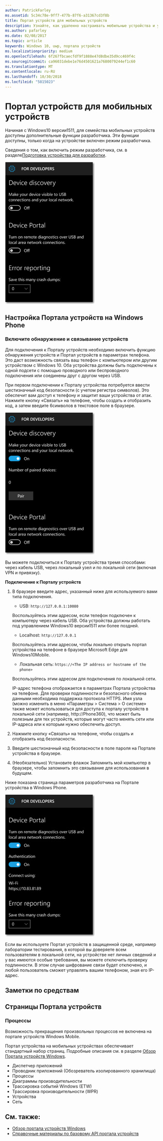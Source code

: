 ```yaml
---
author: PatrickFarley
ms.assetid: 5c34c78e-9ff7-477b-87f6-a31367cd3f8b
title: Портал устройств для мобильных устройств
description: Узнайте, как удаленно настраивать мобильные устройства и управлять ими при помощи портала устройств Windows.
ms.author: pafarley
ms.date: 02/08/2017
ms.topic: article
keywords: Windows 10, uwp, портала устройств
ms.localizationpriority: medium
ms.openlocfilehash: 6f267fbcaecfdf9f1888e47d8dbe35d9cc469f4c
ms.sourcegitcommit: ca96031debe1e76d4501621a7680079244ef1c60
ms.translationtype: MT
ms.contentlocale: ru-RU
ms.lasthandoff: 10/30/2018
ms.locfileid: "5815023"
---
```

# <a name="device-portal-for-mobile"></a>Портал устройств для мобильных устройств

Начиная c Windows10 версии1511, для семейства мобильных устройств доступны дополнительные функции разработчика. Эти функции доступны, только когда на устройстве включен режим разработчика.

Сведения о том, как включить режим разработчика, см. в разделе[Подготовка устройства для разработки](../get-started/enable-your-device-for-development.md).

![Параметры портала устройств](images/device-portal/mob-dev-mode-options.png)

## <a name="set-up-device-portal-on-windows-phone"></a>Настройка Портала устройств на Windows Phone

### <a name="turn-on-device-discovery-and-pairing"></a>Включите обнаружение и связывание устройств

Для подключения к Порталу устройств необходимо включить функцию обнаружения устройств и Портал устройств в параметрах телефона. Это даст возможность связать ваш телефон с компьютером или другим устройством с Windows 10. Оба устройства должны быть подключены к одной подсети с помощью проводного или беспроводного подключения или соединены друг с другом через USB.

При первом подключении к Порталу устройства потребуется ввести шестизначный код безопасности (с учетом регистра символов). Это обеспечит вам доступ к телефону и защитит ваши устройства от атак. Нажмите кнопку «Связать» на телефоне, чтобы создать и отобразить код, а затем введите 6символов в текстовое поле в браузере.

![Параметры обнаружения для устройства в режиме разработчика](images/device-portal/mob-dev-mode-pairing.png)

Вы можете подключиться к Порталу устройства тремя способами: через кабель USB, через локальный узел и по локальной сети (включая VPN и привязку).

**Подключение к Порталу устройств**

1. В браузере введите адрес, указанный ниже для используемого вами типа подключения.

    - USB:  `http://127.0.0.1:10080`

    Воспользуйтесь этим адресом, если телефон подключен к компьютеру через кабель USB. Оба устройства должны работать под управлением Windows10 версии1511 или более поздней.
    
    - Localhost:  `http://127.0.0.1`

    Воспользуйтесь этим адресом, чтобы локально открыть портал устройства на телефоне в браузере Microsoft Edge для Windows10Mobile.
    
    - Локальная сеть:  `https://<The IP address or hostname of the phone>`

    Воспользуйтесь этим адресом для подключения по локальной сети.

    IP-адрес телефона отображается в параметрах Портала устройства на телефоне. Для проверки подлинности и безопасного обмена данными необходима поддержка протокола HTTPS. Имя узла (можно изменить в меню «Параметры > Система > О системе» также может использоваться для доступа к порталу устройств в локальной сети (например, http://Phone360), что может быть полезным для тех устройств, которые могут часто менять сети или IP-адреса или к которым нужно обеспечить доступ. 

2. Нажмите кнопку «Связать» на телефоне, чтобы создать и отобразить код безопасности.

3. Введите шестизначный код безопасности в поле пароля на Портале устройства в браузере.

4. (Необязательно) Установите флажок Запомнить мой компьютер в браузере, чтобы запомнить это связывание для использования в будущем.

Ниже показана страница параметров разработчика на Портале устройства в Windows Phone.

![Параметры портала устройств](images/device-portal/mob-dev-mode-portal.png)

Если вы используете Портал устройств в защищенной среде, например лаборатории тестирования, в которой вы доверяете всем пользователям в локальной сети, на устройстве нет личных сведений и у вас имеются особые требования, вы можете отключить проверку подлинности. В этом случае шифрование связи будет отключено, и любой пользователь сможет управлять вашим телефоном, зная его IP-адрес.

## <a name="tool-notes"></a>Заметки по средствам

## <a name="device-portal-pages"></a>Страницы Портала устройств
### <a name="processes"></a>Процессы

Возможность прекращения произвольных процессов не включена на портале устройств Windows Mobile. 

Портал устройства на мобильных устройствах обеспечивает стандартный набор страниц. Подробные описания см. в разделе [Обзор Портала устройств Windows](device-portal.md).

- Диспетчер приложений
- Проводник приложений (Обозреватель изолированного хранилища)
- Процессы
- Диаграммы производительности
- Трассировка событий Windows (ETW)
- Трассировка производительности (WPR) 
- Устройства
- Сеть

## <a name="see-also"></a>См. также:

* [Обзор портала устройств Windows](device-portal.md)
* [Справочные материалы по базовому API портала устройств](https://docs.microsoft.com/windows/uwp/debug-test-perf/device-portal-api-core)